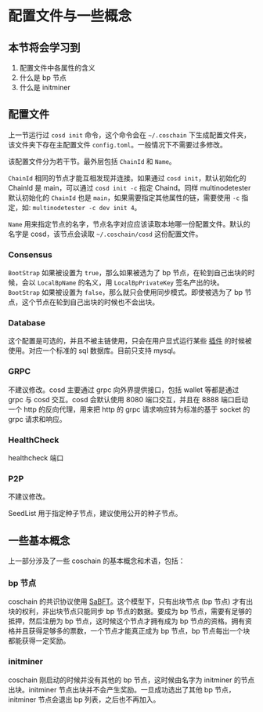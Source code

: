 # 配置文件与一些概念

## 本节将会学习到

1. 配置文件中各属性的含义
2. 什么是 bp 节点
3. 什么是 initminer

## 配置文件

上一节运行过 `cosd init` 命令，这个命令会在 `~/.coschain` 下生成配置文件夹，该文件夹下存在主配置文件 `config.toml`。一般情况下不需要过多修改。

该配置文件分为若干节。最外层包括 `ChainId` 和 `Name`。

`ChainId` 相同的节点才能互相发现并连接。如果通过 `cosd init`，默认初始化的 ChainId 是 main，可以通过 `cosd init -c` 指定 Chaind。同样 multinodetester 默认初始化的 `ChainId` 也是 `main`，如果需要指定其他属性的链，需要使用 `-c` 指定，如: `multinodetester -c dev init 4`。

`Name` 用来指定节点的名字，节点名字对应应该读取本地哪一份配置文件。默认的名字是 cosd，该节点会读取 `~/.coschain/cosd` 这份配置文件。

### Consensus

`BootStrap` 如果被设置为 `true`，那么如果被选为了 bp 节点，在轮到自己出块的时候，会以 `LocalBpName` 的名义，用 `LocalBpPrivateKey` 签名产出的块。
`BootStrap` 如果被设置为 `false`，那么就只会使用同步模式。即使被选为了 bp 节点，这个节点在轮到自己出块的时候也不会出块。

### Database

这个配置是可选的，并且不被主链使用，只会在用户显式运行某些 [插件]() 的时候被使用。对应一个标准的 sql 数据库。目前只支持 mysql。

### GRPC

不建议修改。cosd 主要通过 grpc 向外界提供接口，包括 wallet 等都是通过 grpc 与 cosd 交互。cosd 会默认使用 8080 端口交互，并且在 8888 端口启动一个 http 的反向代理，用来把 http 的 grpc 请求响应转为标准的基于 socket 的 grpc 请求和响应。

### HealthCheck

healthcheck 端口

### P2P

不建议修改。

SeedList 用于指定种子节点，建议使用公开的种子节点。

## 一些基本概念

上一部分涉及了一些 coschain 的基本概念和术语，包括：

### bp 节点

coschain 的共识协议使用 [SaBFT]()。这个模型下，只有出块节点 (bp 节点) 才有出块的权利，非出块节点只能同步 bp 节点的数据。要成为 bp 节点，需要有足够的抵押，然后注册为 bp 节点，这时候这个节点才拥有成为 bp 节点的资格。拥有资格并且获得足够多的票数，一个节点才能真正成为 bp 节点，bp 节点每出一个块都能获得一定奖励。

### initminer

coschain 刚启动的时候并没有其他的 bp 节点，这时候由名字为 initminer 的节点出块。initminer 节点出块并不会产生奖励。一旦成功选出了其他 bp 节点，initminer 节点会退出 bp 列表，之后也不再加入。